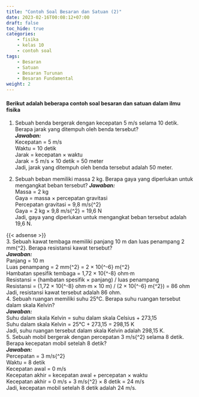 ```yaml
---
title: "Contoh Soal Besaran dan Satuan (2)"
date: 2023-02-16T00:08:12+07:00
draft: false
toc_hide: true
categories:
    - fisika
    - kelas 10
    - contoh soal
tags:
    - Besaran
    - Satuan
    - Besaran Turunan
    - Besaran Fundamental
weight: 2
---
```

#### Berikut adalah beberapa contoh soal besaran dan satuan dalam ilmu fisika

1. Sebuah benda bergerak dengan kecepatan 5 m/s selama 10 detik. Berapa jarak yang ditempuh oleh benda tersebut?\
***Jawaban:***\
Kecepatan = 5 m/s\
Waktu = 10 detik\
Jarak = kecepatan × waktu\
Jarak = 5 m/s × 10 detik = 50 meter\
Jadi, jarak yang ditempuh oleh benda tersebut adalah 50 meter.

2. Sebuah beban memiliki massa 2 kg. Berapa gaya yang diperlukan untuk mengangkat beban tersebut?
***Jawaban:***\
Massa = 2 kg\
Gaya = massa × percepatan gravitasi\
Percepatan gravitasi = 9,8 m/s{^2}\
Gaya = 2 kg × 9,8 m/s{^2} = 19,6 N\
Jadi, gaya yang diperlukan untuk mengangkat beban tersebut adalah 19,6 N.

{{< adsense >}}
\
3. Sebuah kawat tembaga memiliki panjang 10 m dan luas penampang 2 mm{^2}. Berapa resistansi kawat tersebut?\
***Jawaban:***\
Panjang = 10 m\
Luas penampang = 2 mm{^2} = 2 × 10{^-6} m{^2}\
Hambatan spesifik tembaga = 1,72 × 10{^-8} ohm·m\
Resistansi = (hambatan spesifik × panjang) / luas penampang\
Resistansi = (1,72 × 10{^-8} ohm·m × 10 m) / (2 × 10{^-6} m{^2}) = 86 ohm\
Jadi, resistansi kawat tersebut adalah 86 ohm.
\
4. Sebuah ruangan memiliki suhu 25°C. Berapa suhu ruangan tersebut dalam skala Kelvin?\
***Jawaban:***\
Suhu dalam skala Kelvin = suhu dalam skala Celsius + 273,15\
Suhu dalam skala Kelvin = 25°C + 273,15 = 298,15 K\
Jadi, suhu ruangan tersebut dalam skala Kelvin adalah 298,15 K.
\
5. Sebuah mobil bergerak dengan percepatan 3 m/s{^2} selama 8 detik. Berapa kecepatan mobil setelah 8 detik?\
***Jawaban:***\
Percepatan = 3 m/s{^2}\
Waktu = 8 detik\
Kecepatan awal = 0 m/s\
Kecepatan akhir = kecepatan awal + percepatan × waktu\
Kecepatan akhir = 0 m/s + 3 m/s{^2} × 8 detik = 24 m/s\
Jadi, kecepatan mobil setelah 8 detik adalah 24 m/s.
